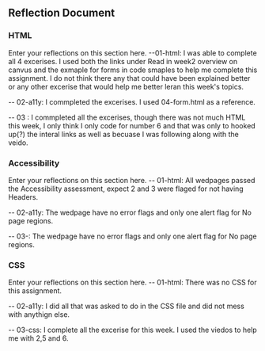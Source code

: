 ## Reflection Document

### HTML

Enter your reflections on this section here.
--01-html: I was able to complete all 4 excerises. I used both the links under Read in week2 overview on canvus and the exmaple for forms in code smaples to help me complete this assignment. I do not think there any that could have been explained better or any other excerise that would help me better leran this week's topics.

-- 02-a11y: I commpleted the excerises. I used 04-form.html as a reference.

-- 03 : I commpleted all the excerises, though there was not much HTML this week, I only think I only code for number 6 and that was only to hooked up(?) the interal links as well as becuase I was following along with the veido.

### Accessibility

Enter your reflections on this section here.
-- 01-html: All wedpages passed the Accessibility assessment, expect 2 and 3 were flaged for not having Headers.

-- 02-a11y: The wedpage have no error flags and only one alert flag for No page regions.

-- 03-: The wedpage have no error flags and only one alert flag for No page regions.

### CSS

Enter your reflections on this section here.
-- 01-html: There was no CSS for this assignment.

-- 02-a11y: I did all that was asked to do in the CSS file and did not mess with anythign else.

-- 03-css: I complete all the excerise for this week. I used the viedos to help me with 2,5 and 6.
